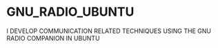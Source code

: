 # GNU_RADIO_UBUNTU
I DEVELOP  COMMUNICATION RELATED TECHNIQUES USING THE GNU RADIO COMPANION IN UBUNTU
